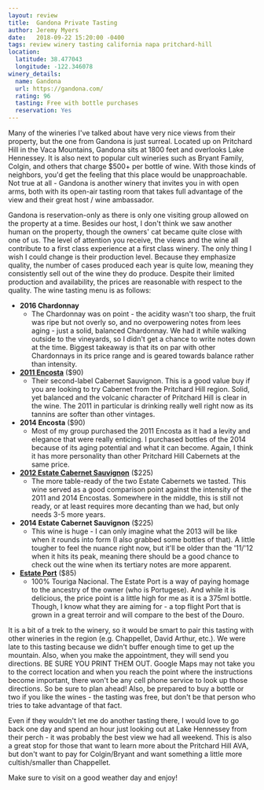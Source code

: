 ```yaml
---
layout: review
title:  Gandona Private Tasting
author: Jeremy Myers
date:   2018-09-22 15:20:00 -0400
tags: review winery tasting california napa pritchard-hill
location:
  latitude: 38.477043
  longitude: -122.346078
winery_details:
  name: Gandona
  url: https://gandona.com/
  rating: 96
  tasting: Free with bottle purchases
  reservation: Yes
---
```

Many of the wineries I've talked about have very nice views from their property, but the one from Gandona is just surreal.  Located up on Pritchard Hill in the Vaca Mountains, Gandona sits at 1800 feet and overlooks Lake Hennessey.  It is also next to popular cult wineries such as Bryant Family, Colgin, and others that charge $500+ per bottle of wine.  With those kinds of neighbors, you'd get the feeling that this place would be unapproachable.  Not true at all - Gandona is another winery that invites you in with open arms, both with its open-air tasting room that takes full advantage of the view and their great host / wine ambassador.

Gandona is reservation-only as there is only one visiting group allowed on the property at a time.  Besides our host, I don't think we saw another human on the property, though the owners' cat became quite close with one of us.  The level of attention you receive, the views and the wine all contribute to a first class experience at a first class winery.  The only thing I wish I could change is their production level.  Because they emphasize quality, the number of cases produced each year is quite low, meaning they consistently sell out of the wine they do produce.  Despite their limited production and availability, the prices are reasonable with respect to the quality.  The wine tasting menu is as follows:

* **2016 Chardonnay**
  * The Chardonnay was on point - the acidity wasn't too sharp, the fruit was ripe but not overly so, and no overpowering notes from lees aging - just a solid, balanced Chardonnay.  We had it while walking outside to the vineyards, so I didn't get a chance to write notes down at the time.  Biggest takeaway is that its on par with other Chardonnays in its price range and is geared towards balance rather than intensity. 
* [**2011 Encosta**](https://gandona.com/wine/#encosta) ($90)
  * Their second-label Cabernet Sauvignon.  This is a good value buy if you are looking to try Cabernet from the Pritchard Hill region.  Solid, yet balanced and the volcanic character of Pritchard Hill is clear in the wine.  The 2011 in particular is drinking really well right now as its tannins are softer than other vintages.
* **2014 Encosta** ($90)
  * Most of my group purchased the 2011 Encosta as it had a levity and elegance that were really enticing.  I purchased bottles of the 2014 because of its aging potential and what it can become.  Again, I think it has more personality than other Pritchard Hill Cabernets at the same price.
* [**2012 Estate Cabernet Sauvignon**](https://gandona.com/wine/#gandona) ($225)
  * The more table-ready of the two Estate Cabernets we tasted.  This wine served as a good comparison point against the intensity of the 2011 and 2014 Encostas.  Somewhere in the middle, this is still not ready, or at least requires more decanting than we had, but only needs 3-5 more years.
* **2014 Estate Cabernet Sauvignon** ($225)
  * This wine is huge - I can only imagine what the 2013 will be like when it rounds into form (I also grabbed some bottles of that).  A little tougher to feel the nuance right now, but it'll be older than the '11/'12 when it hits its peak, meaning there should be a good chance to check out the wine when its tertiary notes are more apparent.  
* [**Estate Port**](https://gandona.com/wine/#fraga) ($85)
  * 100% Touriga Nacional.  The Estate Port is a way of paying homage to the ancestry of the owner (who is Portugese).  And while it is delicious, the price point is a little high for me as it is a 375ml bottle.  Though, I know what they are aiming for - a top flight Port that is grown in a great terroir and will compare to the best of the Douro.  

It is a bit of a trek to the winery, so it would be smart to pair this tasting with other wineries in the region (e.g. Chappellet, David Arthur, etc.).  We were late to this tasting because we didn't buffer enough time to get up the mountain.  Also, when you make the appointment, they will send you directions.  BE SURE YOU PRINT THEM OUT.  Google Maps may not take you to the correct location and when you reach the point where the instructions become important, there won't be any cell phone service to look up those directions.  So be sure to plan ahead!  Also, be prepared to buy a bottle or two if you like the wines - the tasting was free, but don't be that person who tries to take advantage of that fact.

Even if they wouldn't let me do another tasting there, I would love to go back one day and spend an hour just looking out at Lake Hennessey from their perch - it was probably the best view we had all weekend.  This is also a great stop for those that want to learn more about the Pritchard Hill AVA, but don't want to pay for Colgin/Bryant and want something a little more cultish/smaller than Chappellet. 

Make sure to visit on a good weather day and enjoy!
